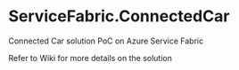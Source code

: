 # ServiceFabric.ConnectedCar
Connected Car solution PoC on Azure Service Fabric

Refer to Wiki for more details on the solution
